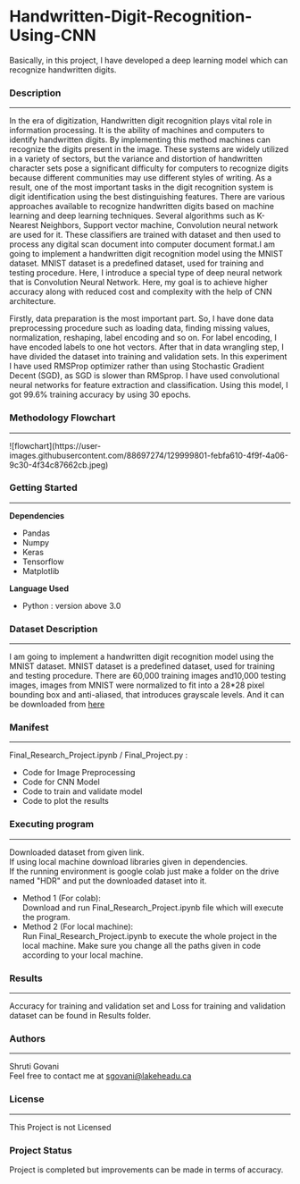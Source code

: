 # Handwritten-Digit-Recognition-Using-CNN
<p>Basically, in this project, I have developed a deep learning model which can recognize handwritten digits.</p>
<h3>Description</h3><hr>
<p> In the era of digitization, Handwritten digit recognition plays vital role in information processing. It is the ability of machines and computers to identify handwritten digits. By implementing this method machines can recognize the digits present in the image. These systems are widely utilized in a variety of sectors, but the variance and distortion of handwritten character sets pose a significant difficulty for computers to recognize digits because different communities may use different styles of writing. As a result, one of the most important tasks in the digit recognition system is digit identification using the best distinguishing features. There are various approaches available to recognize handwritten digits based on machine learning and deep learning techniques. Several algorithms such as K-Nearest Neighbors, Support vector machine, Convolution neural network are used for it. These classifiers are trained with dataset and then used to process any digital scan document into computer document format.I am going to implement a handwritten digit recognition model using the MNIST dataset. MNIST dataset is a predefined dataset, used for training and testing procedure. Here, I introduce a special type of deep neural network that is Convolution Neural Network. Here, my goal is to achieve higher accuracy along with reduced cost and complexity with the help of CNN architecture.
</p>
<p>
Firstly, data preparation is the most important part. So, I have done data preprocessing procedure such as loading data, finding missing values, normalization, reshaping, label encoding and so on. For label encoding, I have encoded labels to one hot vectors. After that in data wrangling step, I have divided the dataset into training and validation sets. In this experiment I have used RMSProp optimizer rather than using Stochastic Gradient Decent (SGD), as SGD is slower than RMSprop. I have used convolutional neural networks for feature extraction and classification. Using this model, I got 99.6% training accuracy by using 30 epochs. </p>
<h3>Methodology Flowchart</h3><hr>![flowchart](https://user-images.githubusercontent.com/88697274/129999801-febfa610-4f9f-4a06-9c30-4f34c87662cb.jpeg)


<h3>Getting Started</h3><hr>
<b>Dependencies</b>
 <ul>
<li>Pandas</li>
<li>Numpy</li>
<li>Keras</li>
<li>Tensorflow</li>
<li>Matplotlib</li>
</ul>
<b>Language Used</b>
 <ul>
<li>Python : version above 3.0</li>
</ul>
<h3>Dataset Description</h3><hr>
I am going to implement a handwritten digit recognition model using the MNIST dataset. MNIST dataset is a predefined dataset, used for training and testing procedure. There are 60,000 training images and10,000 testing images, images from MNIST were normalized to fit into a 28*28 pixel bounding box and anti-aliased, that introduces grayscale levels. And it can be downloaded from <a href="https://www.tensorflow.org/datasets/catalog/mnist">here</a>
<h3>Manifest</h3><hr>
Final_Research_Project.ipynb / Final_Project.py :
<div>
  <ul>
    <li>Code for Image Preprocessing</li>
    <li>Code for CNN Model</li>
    <li>Code to train and validate model</li>
    <li>Code to plot the results</li>
  </ul>
  </div>
<h3>Executing program</h3><hr>
<p>Downloaded dataset from given link. <br>
If using local machine download libraries given in dependencies. <br>
If the running environment is google colab just make a folder on the drive named "HDR" and put the downloaded dataset into it. </p>
<ul><li>Method 1 (For colab):<br>Download and run Final_Research_Project.ipynb file which will execute the program.</li>
<li>Method 2 (For local machine):<br>
Run Final_Research_Project.ipynb to execute the whole project in the local machine. Make sure you change all the paths given in code according to your local machine.</li></ul>
<h3>Results</h3><hr>
<p>Accuracy for training and validation set and Loss for training and validation dataset can be found in Results folder.</p>
<h3>Authors</h3><hr>
Shruti Govani <br>
Feel free to contact me at <a href="mailto:sgovani@lakeheadu.ca">sgovani@lakeheadu.ca</a>
<h3>License</h3><hr>
This Project is not Licensed
<h3>Project Status</h3><h
r>
Project is completed but improvements can be made in terms of accuracy.
